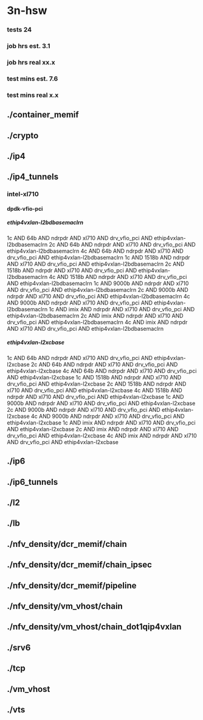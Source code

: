 # 3n-hsw
### tests 24
### job hrs est. 3.1
### job hrs real xx.x
### test mins est. 7.6
### test mins real x.x
## ./container_memif
## ./crypto
## ./ip4
## ./ip4_tunnels
### intel-xl710
#### dpdk-vfio-pci
##### ethip4vxlan-l2bdbasemaclrn
1c AND 64b AND ndrpdr AND xl710 AND drv_vfio_pci AND ethip4vxlan-l2bdbasemaclrn
2c AND 64b AND ndrpdr AND xl710 AND drv_vfio_pci AND ethip4vxlan-l2bdbasemaclrn
4c AND 64b AND ndrpdr AND xl710 AND drv_vfio_pci AND ethip4vxlan-l2bdbasemaclrn
1c AND 1518b AND ndrpdr AND xl710 AND drv_vfio_pci AND ethip4vxlan-l2bdbasemaclrn
2c AND 1518b AND ndrpdr AND xl710 AND drv_vfio_pci AND ethip4vxlan-l2bdbasemaclrn
4c AND 1518b AND ndrpdr AND xl710 AND drv_vfio_pci AND ethip4vxlan-l2bdbasemaclrn
1c AND 9000b AND ndrpdr AND xl710 AND drv_vfio_pci AND ethip4vxlan-l2bdbasemaclrn
2c AND 9000b AND ndrpdr AND xl710 AND drv_vfio_pci AND ethip4vxlan-l2bdbasemaclrn
4c AND 9000b AND ndrpdr AND xl710 AND drv_vfio_pci AND ethip4vxlan-l2bdbasemaclrn
1c AND imix AND ndrpdr AND xl710 AND drv_vfio_pci AND ethip4vxlan-l2bdbasemaclrn
2c AND imix AND ndrpdr AND xl710 AND drv_vfio_pci AND ethip4vxlan-l2bdbasemaclrn
4c AND imix AND ndrpdr AND xl710 AND drv_vfio_pci AND ethip4vxlan-l2bdbasemaclrn
##### ethip4vxlan-l2xcbase
1c AND 64b AND ndrpdr AND xl710 AND drv_vfio_pci AND ethip4vxlan-l2xcbase
2c AND 64b AND ndrpdr AND xl710 AND drv_vfio_pci AND ethip4vxlan-l2xcbase
4c AND 64b AND ndrpdr AND xl710 AND drv_vfio_pci AND ethip4vxlan-l2xcbase
1c AND 1518b AND ndrpdr AND xl710 AND drv_vfio_pci AND ethip4vxlan-l2xcbase
2c AND 1518b AND ndrpdr AND xl710 AND drv_vfio_pci AND ethip4vxlan-l2xcbase
4c AND 1518b AND ndrpdr AND xl710 AND drv_vfio_pci AND ethip4vxlan-l2xcbase
1c AND 9000b AND ndrpdr AND xl710 AND drv_vfio_pci AND ethip4vxlan-l2xcbase
2c AND 9000b AND ndrpdr AND xl710 AND drv_vfio_pci AND ethip4vxlan-l2xcbase
4c AND 9000b AND ndrpdr AND xl710 AND drv_vfio_pci AND ethip4vxlan-l2xcbase
1c AND imix AND ndrpdr AND xl710 AND drv_vfio_pci AND ethip4vxlan-l2xcbase
2c AND imix AND ndrpdr AND xl710 AND drv_vfio_pci AND ethip4vxlan-l2xcbase
4c AND imix AND ndrpdr AND xl710 AND drv_vfio_pci AND ethip4vxlan-l2xcbase
## ./ip6
## ./ip6_tunnels
## ./l2
## ./lb
## ./nfv_density/dcr_memif/chain
## ./nfv_density/dcr_memif/chain_ipsec
## ./nfv_density/dcr_memif/pipeline
## ./nfv_density/vm_vhost/chain
## ./nfv_density/vm_vhost/chain_dot1qip4vxlan
## ./srv6
## ./tcp
## ./vm_vhost
## ./vts
